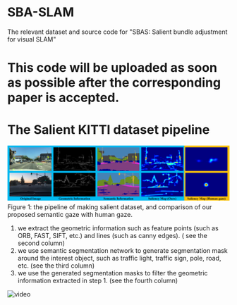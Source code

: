 # SBA-SLAM
The relevant dataset and source code for "SBAS: Salient bundle adjustment for visual SLAM"
# This code will be uploaded as soon as possible after the corresponding paper is accepted.

# The Salient KITTI dataset pipeline
![figure1](/figure/figure1.jpg)
Figure 1: the pipeline of making salient dataset, and comparison of our proposed semantic gaze with human gaze. 
1) we extract the geometric information such as feature points (such as ORB, FAST, SIFT, etc.) and lines (such as canny edges). ( see the second column)
2) we use semantic segmentation network to generate segmentation mask around the interest object, such as traffic light, traffic sign, pole, road, etc. (see the third column)
3) we use the generated segmentation masks to filter the geometric information extracted in step 1. (see the fourth column)


![video](https://www.bilibili.com/video/BV15f4y1y7Su)
